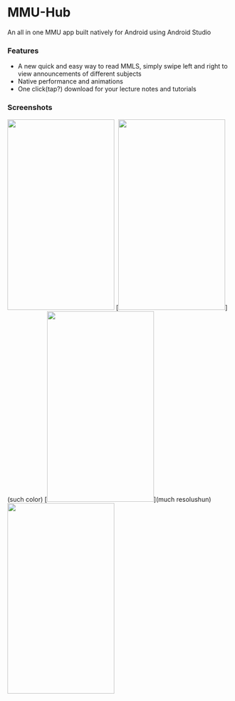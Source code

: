 # MMU-Hub
An all in one MMU app built natively for Android using Android Studio

### Features
- A new quick and easy way to read MMLS, simply swipe left and right to view announcements of different subjects
- Native performance and animations
- One click(tap?) download for your lecture notes and tutorials

### Screenshots
[<img src="http://imgur.com/1Znknbv.png" width=240 height=427>](wow)
[<img src="http://imgur.com/zmdAknI.png" width=240 height=427>](such color)
[<img src="http://imgur.com/OmgV6Dx.png" width=240 height=427>](much resolushun)
[<img src="http://imgur.com/pGZG8fp.png" width=240 height=427>](wow)

